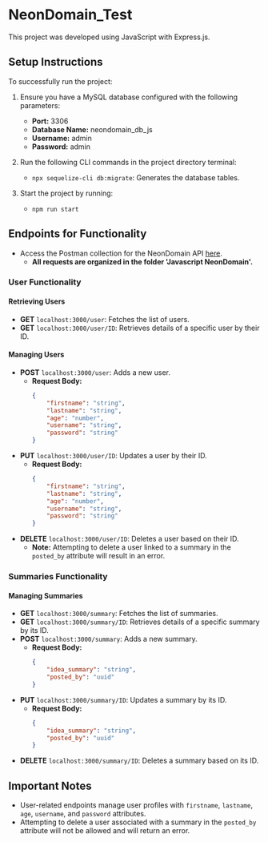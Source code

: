 # NeonDomain_Test

This project was developed using JavaScript with Express.js.

## Setup Instructions

To successfully run the project:

1. Ensure you have a MySQL database configured with the following parameters:
   - **Port:** 3306
   - **Database Name:** neondomain_db_js
   - **Username:** admin
   - **Password:** admin

2. Run the following CLI commands in the project directory terminal:
   - `npx sequelize-cli db:migrate`: Generates the database tables.

3. Start the project by running:
   - `npm run start`

## Endpoints for Functionality

- Access the Postman collection for the NeonDomain API [here](https://www.postman.com/axelbon/workspace/axel-s-public-workspace).
  - **All requests are organized in the folder 'Javascript NeonDomain'.**

### User Functionality

#### Retrieving Users

- **GET** `localhost:3000/user`: Fetches the list of users.
- **GET** `localhost:3000/user/ID`: Retrieves details of a specific user by their ID.

#### Managing Users

- **POST** `localhost:3000/user`: Adds a new user.
  - **Request Body:** 
    ```json
    {
        "firstname": "string",
        "lastname": "string",
        "age": "number",
        "username": "string",
        "password": "string"
    }
    ```
- **PUT** `localhost:3000/user/ID`: Updates a user by their ID.
  - **Request Body:** 
    ```json
    {
        "firstname": "string",
        "lastname": "string",
        "age": "number",
        "username": "string",
        "password": "string"
    }
    ```
- **DELETE** `localhost:3000/user/ID`: Deletes a user based on their ID.
  - **Note:** Attempting to delete a user linked to a summary in the `posted_by` attribute will result in an error.

### Summaries Functionality

#### Managing Summaries

- **GET** `localhost:3000/summary`: Fetches the list of summaries.
- **GET** `localhost:3000/summary/ID`: Retrieves details of a specific summary by its ID.
- **POST** `localhost:3000/summary`: Adds a new summary.
  - **Request Body:** 
    ```json
    {
        "idea_summary": "string",
        "posted_by": "uuid"
    }
    ```
- **PUT** `localhost:3000/summary/ID`: Updates a summary by its ID.
  - **Request Body:** 
    ```json
    {
        "idea_summary": "string",
        "posted_by": "uuid"
    }
    ```
- **DELETE** `localhost:3000/summary/ID`: Deletes a summary based on its ID.

## Important Notes

- User-related endpoints manage user profiles with `firstname`, `lastname`, `age`, `username`, and `password` attributes.
- Attempting to delete a user associated with a summary in the `posted_by` attribute will not be allowed and will return an error.
